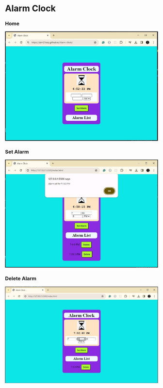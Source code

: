 # Alarm Clock


### Home

![Home Page](./public/home.JPG)


### Set Alarm
![Home Page](./public/setalarm.JPG)


### Delete Alarm
![Home Page](./public/delete.JPG)
